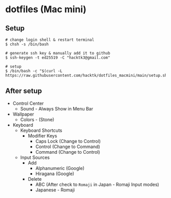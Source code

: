 # dotfiles (Mac mini)

## Setup

```
# change login shell & restart terminal
$ chsh -s /bin/bash

# generate ssh key & manually add it to github
$ ssh-keygen -t ed25519 -C "hacktk3@gmail.com"

# setup
$ /bin/bash -c "$(curl -L https://raw.githubusercontent.com/hacktk/dotfiles_macmini/main/setup.sh)"
```

## After setup

- Control Center
    - Sound - Always Show in Menu Bar
- Wallpaper
    - Colors - (Stone)
- Keyboard
    - Keyboard Shortcuts
        - Modifier Keys
            - Caps Lock (Change to Control)
            - Control (Change to Command)
            - Command (Change to Control)
    - Input Sources
        - Add
            - Alphanumeric (Google)
            - Hiragana (Google)
        - Delete
            - ABC (After check to `Romaji` in Japan - Romaji Input modes)
            - Japanese - Romaji
